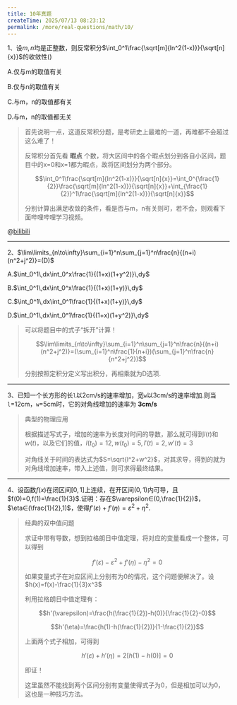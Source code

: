 ```yaml
---
title: 10年真题
createTime: 2025/07/13 08:23:12
permalink: /more/real-questions/math/10/
---
```


1、设$m,n$均是正整数，则反常积分$\int_0^1\frac{\sqrt[m]{ln^2(1-x)}}{\sqrt[n]{x}}$的收敛性()

A.仅与m的取值有关

B.仅与n的取值有关

C.与m，n的取值都有关

D.与m，n的取值都无关

> 首先说明一点，这道反常积分题，是考研史上最难的一道，再难都不会超过这么难了！
> 
> 反常积分首先看 **暇点** 个数，将大区间中的各个暇点划分到各自小区间，题目中的x=0和x=1都为暇点，故将区间划分为两个部分。
> 
> $$\int_0^1\frac{\sqrt[m]{ln^2(1-x)}}{\sqrt[n]{x}}=\int_0^{\frac{1}{2}}\frac{\sqrt[m]{ln^2(1-x)}}{\sqrt[n]{x}}+\int_{\frac{1}{2}}^1\frac{\sqrt[m]{ln^2(1-x)}}{\sqrt[n]{x}}$$
> 
> 分别计算出满足收敛的条件，看是否与m，n有关则可，若不会，则观看下面哔哩哔哩学习视频。

@[bilibili](BV1sr4y1Q7Np)

---

2、$\lim\limits_{n\to\infty}\sum_{i=1}^n\sum_{j=1}^n\frac{n}{(n+i)(n^2+j^2)}=(D)$

A.$\int_0^1\,dx\int_0^x\frac{1}{(1+x)(1+y^2)}\,dy$

B.$\int_0^1\,dx\int_0^x\frac{1}{(1+x)(1+y)}\,dy$

C.$\int_0^1\,dx\int_0^1\frac{1}{(1+x)(1+y)}\,dy$

D.$\int_0^1\,dx\int_0^1\frac{1}{(1+x)(1+y^2)}\,dy$

> 可以将题目中的式子“拆开”计算！
> 
> $$\lim\limits_{n\to\infty}\sum_{i=1}^n\sum_{j=1}^n\frac{n}{(n+i)(n^2+j^2)}=(\sum_{i=1}^n\frac{1}{n+i})(\sum_{j=1}^n\frac{n}{n^2+j^2})$$
> 
> 分别按照定积分定义写出积分，再相乘就为D选项.

---

3、已知一个长方形的长`l`以2cm/s的速率增加，宽`w`以3cm/s的速率增加.则当`l`=12cm，`w`=5cm时，它的对角线增加的速率为 **3cm/s**

> 典型的物理应用
> 
> 根据描述写式子，增加的速率为长度对时间的导数，那么就可得到$l(t)$和$w(t)$，以及它们的值，$l(t_0)=12,w(t_0)=5,l'(t)=2,w'(t)=3$
> 
> 对角线关于时间的表达式为$S=\sqrt{l^2+w^2}$，对其求导，得到的就为对角线增加速率，带入上述值，则可求得最终结果。

---

4、设函数$f(x)$在闭区间$[0,1]$上连续，在开区间$(0,1)$内可导，且$f(0)=0,f(1)=\frac{1}{3}$.证明：存在$\varepsilon∈(0,\frac{1}{2})$，$\eta∈(\frac{1}{2},1)$，使得$f'(\varepsilon)+f'(\eta)=\varepsilon^2+\eta^2$.

> 经典的双中值问题
> 
> 求证中带有导数，想到拉格朗日中值定理，将对应的变量看成一个整体，可以得到
> 
> $$f'(\varepsilon)-\varepsilon^2+f'(\eta)-\eta^2=0$$
> 
> 如果变量式子在对应区间上分别有为0的情况，这个问题便解决了。设$h(x)=f(x)-\frac{1}{3}x^3$
> 
> 利用拉格朗日中值定理有：
> 
> $$h'(\varepsilon)=\frac{h(\frac{1}{2})-h(0)}{\frac{1}{2}-0}$$
> 
> $$h'(\eta)=\frac{h(1)-h(\frac{1}{2})}{1-\frac{1}{2}}$$
> 
> 上面两个式子相加，可得到
> 
> $$h'(\varepsilon)+h'(\eta)=2[h(1)-h(0)]=0$$
> 
> 即证！
> 
> 这里虽然不能找到两个区间分别有变量使得式子为0，但是相加可以为0，这也是一种技巧方法。

